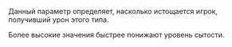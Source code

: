 Данный параметр определяет, насколько истощается игрок, получивший урон этого типа.

Более высокие значения быстрее понижают уровень сытости.
